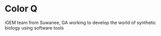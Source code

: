 # Color Q
iGEM team from Suwanee, GA working to develop the world of synthetic biology using software tools
